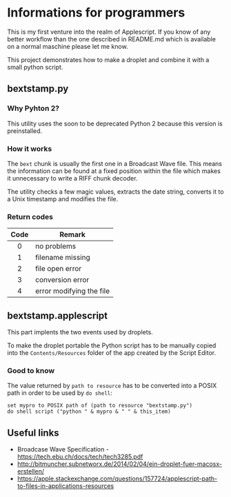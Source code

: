 # Informations for programmers

This is my first venture into the realm of Applescript. If you know of any better workflow than the one described in README.md which is available on a normal maschine please let me know.

This project demonstrates how to make a droplet and combine it with a small python script.

## bextstamp.py

### Why Pyhton 2?

This utility uses the soon to be deprecated Python 2 because this version is preinstalled.

### How it works

The `bext` chunk is usually the first one in a Broadcast Wave file. This means the information can be found at a fixed position within the file  which makes it unnecessary to write a RIFF chunk decoder.

The utility checks a few magic values, extracts the date string, converts it to a Unix timestamp and modifies the file.

### Return codes

| Code | Remark |
|:----:| ------ |
| 0 | no problems |
| 1 | filename missing |
| 2 | file open error |
| 3 | conversion error |
| 4 | error modifying the file |

## bextstamp.applescript

This part implents the two events used by droplets.

To make the droplet portable the Python script has to be manually copied into the `Contents/Resources` folder of the app created by the Script Editor.

### Good to know

The value returned by `path to resource` has to be converted into a POSIX path in order to be used by `do shell`:

```Applescript
set mypro to POSIX path of (path to resource "bextstamp.py")
do shell script ("python " & mypro & " " & this_item)
```

## Useful links

* Broadcase Wave Specification - <https://tech.ebu.ch/docs/tech/tech3285.pdf>
* <http://bitmuncher.subnetworx.de/2014/02/04/ein-droplet-fuer-macosx-erstellen/>
* <https://apple.stackexchange.com/questions/157724/applescript-path-to-files-in-applications-resources>